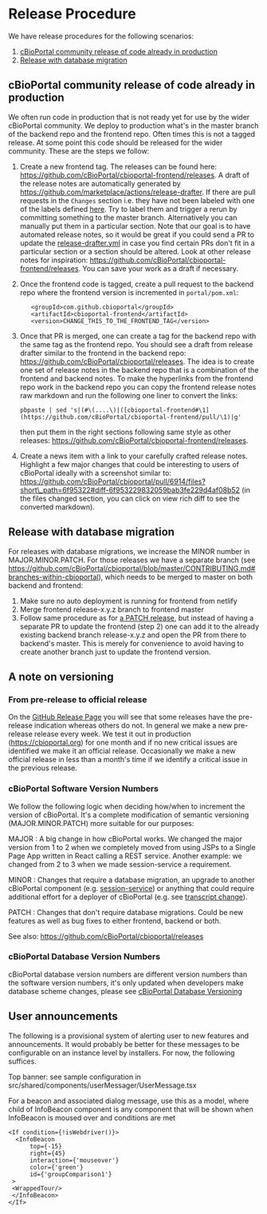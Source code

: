 # Release Procedure

We have release procedures for the following scenarios:

1. [cBioPortal community release of code already in production](Release-Procedure.md#cbioportal-community-release-of-code-already-in-production)
2. [Release with database migration](Release-Procedure.md#release-with-database-migration)

## cBioPortal community release of code already in production

We often run code in production that is not ready yet for use by the wider cBioPortal community. We deploy to production what's in the master branch of the backend repo and the frontend repo. Often times this is not a tagged release. At some point this code should be released for the wider community. These are the steps we follow:

1. Create a new frontend tag. The releases can be found here: https://github.com/cBioPortal/cbioportal-frontend/releases. A draft of the release notes are automatically generated by https://github.com/marketplace/actions/release-drafter. If there are pull requests in the `Changes` section i.e. they have not been labeled with one of the labels defined [here](https://github.com/cBioPortal/cbioportal-frontend/blob/master/.github/release-drafter.yml). Try to label them and trigger a rerun by committing something to the master branch. Alternatively you can manually put them in a particular section. Note that our goal is to have automated release notes, so it would be great if you could send a PR to update the [release-drafter.yml](https://github.com/cBioPortal/cbioportal-frontend/blob/master/.github/release-drafter.yml) in case you find certain PRs don't fit in a particular section or a section should be altered. Look at other release notes for inspiration: https://github.com/cBioPortal/cbioportal-frontend/releases. You can save your work as a draft if necessary.
2.  Once the frontend code is tagged, create a pull request to the backend repo where the frontend version is incremented in `portal/pom.xml`:

    ```
       <groupId>com.github.cbioportal</groupId>
       <artifactId>cbioportal-frontend</artifactId>
       <version>CHANGE_THIS_TO_THE_FRONTEND_TAG</version>
    ```
3.  Once that PR is merged, one can create a tag for the backend repo with the same tag as the frontend repo. You should see a draft from release drafter similar to the frontend in the backend repo: https://github.com/cBioPortal/cbioportal/releases. The idea is to create one set of release notes in the backend repo that is a combination of the frontend and backend notes. To make the hyperlinks from the frontend repo work in the backend repo you can copy the frontend release notes raw markdown and run the following one liner to convert the links:

    ```
    pbpaste | sed 's|(#\(....\)|([cbioportal-frontend#\1](https://github.com/cBioPortal/cbioportal-frontend/pull/\1)|g'
    ```

    then put them in the right sections following same style as other releases: https://github.com/cBioPortal/cbioportal-frontend/releases.
4. Create a news item with a link to your carefully crafted release notes. Highlight a few major changes that could be interesting to users of cBioPortal ideally with a screenshot similar to: https://github.com/cBioPortal/cbioportal/pull/6914/files?short\_path=6f95322#diff-6f953229832059bab3fe229d4af08b52 (in the files changed section, you can click on view rich diff to see the converted markdown).

## Release with database migration

For releases with database migrations, we increase the MINOR number in MAJOR.MINOR.PATCH. For those releases we have a separate branch (see https://github.com/cBioPortal/cbioportal/blob/master/CONTRIBUTING.md#branches-within-cbioportal), which needs to be merged to master on both backend and frontend:

1. Make sure no auto deployment is running for frontend from netlify
2. Merge frontend release-x.y.z branch to frontend master
3. Follow same procedure as for [a PATCH release](Release-Procedure.md#cbioportal-community-release-of-code-already-in-production), but instead of having a separate PR to update the frontend (step 2) one can add it to the already existing backend branch release-x.y.z and open the PR from there to backend's master. This is merely for convenience to avoid having to create another branch just to update the frontend version.

## A note on versioning

### From pre-release to official release

On the [GitHub Release Page](https://github.com/cBioPortal/cbioportal/releases) you will see that some releases have the pre-release indication whereas others do not. In general we make a new pre-release release every week. We test it out in production (https://cbioportal.org) for one month and if no new critical issues are identified we make it an official release. Occasionally we make a new official release in less than a month's time if we identify a critical issue in the previous release.

### cBioPortal Software Version Numbers

We follow the following logic when deciding how/when to increment the version of cBioPortal. It's a complete modification of semantic versioning (MAJOR.MINOR.PATCH) more suitable for our purposes:

MAJOR : A big change in how cBioPortal works. We changed the major version from 1 to 2 when we completely moved from using JSPs to a Single Page App written in React calling a REST service. Another example: we changed from 2 to 3 when we made session-service a requirement.

MINOR : Changes that require a database migration, an upgrade to another cBioPortal component (e.g. [session-service](session-service-working.md)) or anything that could require additional effort for a deployer of cBioPortal (e.g. see [transcript change](https://github.com/cBioPortal/cbioportal-frontend/pull/4350)).

PATCH : Changes that don't require database migrations. Could be new features as well as bug fixes to either frontend, backend or both.

See also: https://github.com/cBioPortal/cbioportal/releases

### cBioPortal Database Version Numbers

cBioPortal database version numbers are different version numbers than the software version numbers, it's only updated when developers make database scheme changes, please see [cBioPortal Database Versioning](Database-Versioning.md)

## User announcements

The following is a provisional system of alerting user to new features and announcements. It would probably be better for these messages to be configurable on an instance level by installers. For now, the following suffices.

Top banner: see sample configuration in src/shared/components/userMessager/UserMessage.tsx

For a beacon and associated dialog message, use this as a model, where child of InfoBeacon component is any component that will be shown when InfoBeacon is moused over and conditions are met

```
<If condition={!isWebdriver()}>
  <InfoBeacon
      top={-15}
      right={45}
      interaction={'mouseover'}
      color={'green'}
      id={'groupComparison1'}
 >
 <WrappedTour/>
 </InfoBeacon>
</If>
```
